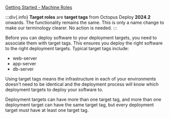 [Getting Started - Machine Roles](https://www.youtube.com/watch?v=AU8TBEOI-0M)

:::div{.info}
**Target roles** are **target tags** from Octopus Deploy **2024.2** onwards. The functionality remains the same. This is only a name change to make our terminology clearer. No action is needed.
:::

Before you can deploy software to your deployment targets, you need to associate them with target tags. This ensures you deploy the right software to the right deployment targets. Typical target tags include:

- web-server
- app-server
- db-server

Using target tags means the infrastructure in each of your environments doesn't need to be identical and the deployment process will know which deployment targets to deploy your software to.

Deployment targets can have more than one target tag, and more than one deployment target can have the same target tag, but every deployment target must have at least one target tag.

